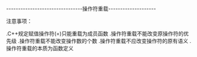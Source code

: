 --------------------------------操作符重载--------------------

注意事项：

.C++规定赋值操作符(=)只能重载为成员函数
.操作符重载不能改变原操作符的优先级
.操作符重载不能改变操作数的个数
.操作符重载不应改变操作符的原有语义
.操作符重载的本质为函数定义



